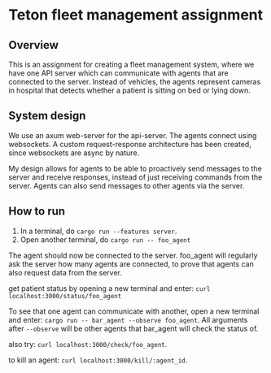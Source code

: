 # Teton fleet management assignment


## Overview

This is an assignment for creating a fleet management system, where we have one API server which can communicate with agents that are connected to the server. Instead of vehicles, the agents represent cameras in hospital that detects whether a patient is sitting on bed or lying down.

## System design

We use an axum web-server for the api-server. The agents connect using websockets. A custom request-response architecture has been created, since websockets are async by nature. 

My design allows for agents to be able to proactively send messages to the server and receive responses, instead of just receiving commands from the server. Agents can also send messages to other agents via the server.

## How to run


1. In a terminal, do `cargo run --features server`.
2. Open another terminal, do `cargo run -- foo_agent`

The agent should now be connected to the server.
foo_agent will regularly ask the server how many agents are connected, to prove that agents can also request data from the server.


get patient status by opening a new terminal and enter: `curl localhost:3000/status/foo_agent`

To see that one agent can communicate with another, open a new terminal and enter: `cargo run -- bar_agent --observe foo_agent`.
All arguments after `--observe` will be other agents that bar_agent will check the status of.

also try: `curl localhost:3000/check/foo_agent`. 

to kill an agent: `curl localhost:3000/kill/:agent_id`. 
